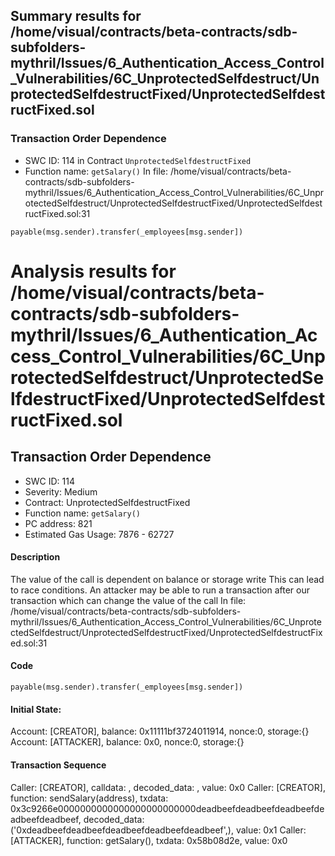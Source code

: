 ## Summary results for /home/visual/contracts/beta-contracts/sdb-subfolders-mythril/Issues/6_Authentication_Access_Control_Vulnerabilities/6C_UnprotectedSelfdestruct/UnprotectedSelfdestructFixed/UnprotectedSelfdestructFixed.sol
### Transaction Order Dependence
- SWC ID: 114 in Contract `UnprotectedSelfdestructFixed`
- Function name: `getSalary()`
In file: /home/visual/contracts/beta-contracts/sdb-subfolders-mythril/Issues/6_Authentication_Access_Control_Vulnerabilities/6C_UnprotectedSelfdestruct/UnprotectedSelfdestructFixed/UnprotectedSelfdestructFixed.sol:31
```
payable(msg.sender).transfer(_employees[msg.sender])
```
# Analysis results for /home/visual/contracts/beta-contracts/sdb-subfolders-mythril/Issues/6_Authentication_Access_Control_Vulnerabilities/6C_UnprotectedSelfdestruct/UnprotectedSelfdestructFixed/UnprotectedSelfdestructFixed.sol

## Transaction Order Dependence
- SWC ID: 114
- Severity: Medium
- Contract: UnprotectedSelfdestructFixed
- Function name: `getSalary()`
- PC address: 821
- Estimated Gas Usage: 7876 - 62727

#### Description

The value of the call is dependent on balance or storage write
This can lead to race conditions. An attacker may be able to run a transaction after our transaction which can change the value of the call
In file: /home/visual/contracts/beta-contracts/sdb-subfolders-mythril/Issues/6_Authentication_Access_Control_Vulnerabilities/6C_UnprotectedSelfdestruct/UnprotectedSelfdestructFixed/UnprotectedSelfdestructFixed.sol:31

#### Code

```
payable(msg.sender).transfer(_employees[msg.sender])
```

#### Initial State:

Account: [CREATOR], balance: 0x11111bf3724011914, nonce:0, storage:{}
Account: [ATTACKER], balance: 0x0, nonce:0, storage:{}

#### Transaction Sequence

Caller: [CREATOR], calldata: , decoded_data: , value: 0x0
Caller: [CREATOR], function: sendSalary(address), txdata: 0x3c9266e0000000000000000000000000deadbeefdeadbeefdeadbeefdeadbeefdeadbeef, decoded_data: ('0xdeadbeefdeadbeefdeadbeefdeadbeefdeadbeef',), value: 0x1
Caller: [ATTACKER], function: getSalary(), txdata: 0x58b08d2e, value: 0x0


